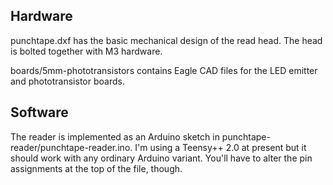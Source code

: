 Hardware
--------

punchtape.dxf has the basic mechanical design of the read head. The head is bolted together with M3 hardware.

boards/5mm-phototransistors contains Eagle CAD files for the LED emitter and phototransistor boards.

Software
--------

The reader is implemented as an Arduino sketch in punchtape-reader/punchtape-reader.ino. I'm using a Teensy++ 2.0
at present but it should work with any ordinary Arduino variant. You'll have to alter the pin assignments at the top
of the file, though.
